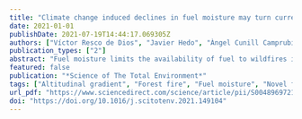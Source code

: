 ```yaml
---
title: "Climate change induced declines in fuel moisture may turn currently fire-free Pyrenean mountain forests into fire-prone ecosystems"
date: 2021-01-01
publishDate: 2021-07-19T14:44:17.069305Z
authors: ["Víctor Resco de Dios", "Javier Hedo", "Àngel Cunill Camprubí", "Prakash Thapa", "Edurne Martínez del Castillo", "Juan Martínez de Aragón", "José Antonio Bonet", "Rodrigo Balaguer-Romano", "Rubén Díaz-Sierra", "Marta Yebra", "Matthias M. Boer"]
publication_types: ["2"]
abstract: "Fuel moisture limits the availability of fuel to wildfires in many forest areas worldwide, but the effects of climate change on moisture constraints remain largely unknown. Here we addressed how climate affects fuel moisture in pine stands from Catalonia, NE Spain, and the potential effects of increasing climate aridity on burned area in the Pyrenees, a mesic mountainous area where fire is currently rare. We first quantified variation in fuel moisture in six sites distributed across an altitudinal gradient where the long-term mean annual temperature and precipitation vary by 6–15 °C and 395–933 mm, respectively. We observed significant spatial variation in live (78–162%) and dead (10–15%) fuel moisture across sites. The pattern of variation was negatively linked (r = |0.6|–|0.9|) to increases in vapor pressure deficit (VPD) and in the Aridity Index. Using seasonal fire records over 2006–2020, we observed that summer burned area in the Mediterranean forests of Northeast Spain and Southern France was strongly dependent on VPD (r = 0.93), the major driver (and predictor) of dead fuel moisture content (DFMC) at our sites. Based on the difference between VPD thresholds associated with large wildfire seasons in the Mediterranean (3.6 kPa) and the maximum VPD observed in surrounding Pyrenean mountains (3.1 kPa), we quantified the “safety margin” for Pyrenean forests (difference between actual VPD and that associated with large wildfires) at 0.5 kPa. The effects of live fuel moisture content (LFMC) on burned area were not significant under current conditions, a situation that may change with projected increases in climate aridity. Overall, our results indicate that DFMC in currently fire-free areas in Europe, like the Pyrenees, with vast amounts of fuel in many forest stands, may reach critical dryness thresholds beyond the safety margin and experience large wildfires after only mild increases in VPD, although LFMC can modulate the response."
featured: false
publication: "*Science of The Total Environment*"
tags: ["Altitudinal gradient", "Forest fire", "Fuel moisture", "Novel fire regimes", "Vapor pressure deficit"]
url_pdf: "https://www.sciencedirect.com/science/article/pii/S0048969721041760"
doi: "https://doi.org/10.1016/j.scitotenv.2021.149104"
---
```


